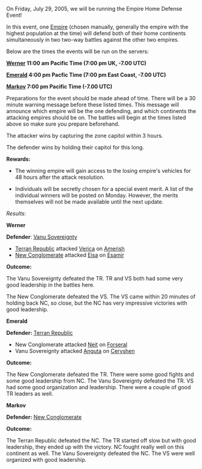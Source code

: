 On Friday, July 29, 2005, we will be running the Empire Home Defense Event!

In this event, one [Empire](../terminology/Empire.md) (chosen manually,
generally the empire with the highest population at the time) will defend both
of their home continents simultaneously in two two-way battles against the other
two empires.

Below are the times the events will be run on the servers:

**[Werner](Werner.md) 11:00 am Pacific Time (7:00 pm UK, -7.00 UTC)**

**[Emerald](Emerald.md) 4:00 pm Pacfic Time (7:00 pm East Coast, -7.00
UTC)**

**[Markov](Markov.md) 7:00 pm Pacific Time (-7.00 UTC)**

Preparations for the event should be made ahead of time. There will be a 30
minute warning message before these listed times. This message will announce
which empire will be the one defending, and which continents the attacking
empires should be on. The battles will begin at the times listed above so make
sure you prepare beforehand.

The attacker wins by capturing the zone capitol within 3 hours.

The defender wins by holding their capitol for this long.

**Rewards:**

- The winning empire will gain access to the losing empire's vehicles for 48
  hours after the attack resolution.

<!-- -->

- Individuals will be secretly chosen for a special event merit. A list of the
  individual winners will be posted on Monday. However, the merits themselves
  will not be made available until the next update.

_Results:_

**Werner**

**Defender**: [Vanu Sovereignty](Vanu_Sovereignty.md)

- [Terran Republic](Terran_Republic.md) attacked
  [Verica](../facilities/Verica.md) on [Amerish](../locations/Amerish.md)
- [New Conglomerate](New_Conglomerate.md) attacked [Eisa](../facilities/Eisa.md)
  on [Esamir](../locations/Esamir.md)

**Outcome:**

The Vanu Sovereignty defeated the TR. TR and VS both had some very good
leadership in the battles here.

The New Conglomerate defeated the VS. The VS came within 20 minutes of holding
back NC, so close, but the NC has very impressive victories with good
leadership.

**Emerald**

**Defender:** [Terran Republic](Terran_Republic.md)

- New Conglomerate attacked [Neit](../facilities/Neit.md) on
  [Forseral](../locations/Forseral.md)
- Vanu Sovereignty attacked [Anguta](../facilities/Anguta.md) on
  [Ceryshen](../locations/Ceryshen.md)

**Outcome:**

The New Conglomerate defeated the TR. There were some good fights and some good
leadership from NC. The Vanu Sovereignty defeated the TR. VS had some good
organization and leadership. There were a couple of good TR leaders as well.

**Markov**

**Defender:** [New Conglomerate](New_Conglomerate.md)

**Outcome:**

The Terran Republic defeated the NC. The TR started off slow but with good
leadership, they ended up with the victory. NC fought really well on this
continent as well. The Vanu Sovereignty defeated the NC. The VS were well
organized with good leadership.

<!--[Category:Events](Category:Events.md)-->
